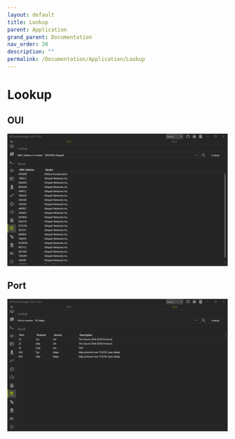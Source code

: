 ```yaml
---
layout: default
title: Lookup
parent: Application
grand_parent: Documentation
nav_order: 20
description: ""
permalink: /Documentation/Application/Lookup
---
```


# Lookup

## OUI

![Lookup_OUI](20_Lookup_OUI.png)

## Port

![Lookup_Port](20_Lookup_Port.png)